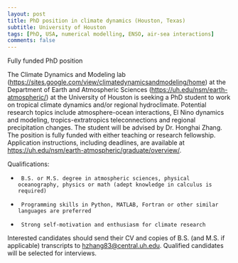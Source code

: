 ```yaml
---
layout: post
title: PhD position in climate dynamics (Houston, Texas)
subtitle: University of Houston
tags: [PhD, USA, numerical modelling, ENSO, air-sea interactions]
comments: false
---
```

Fully funded PhD position

The Climate Dynamics and Modeling lab (https://sites.google.com/view/climatedynamicsandmodeling/home) at the Department of Earth and Atmospheric Sciences (https://uh.edu/nsm/earth-atmospheric/) at the University of Houston is seeking a PhD student to work on tropical climate dynamics and/or regional hydroclimate. Potential research topics include atmosphere-ocean interactions, El Nino dynamics and modeling, tropics-extratropics teleconnections and regional precipitation changes. The student will be advised by Dr. Honghai Zhang. The position is fully funded with either teaching or research fellowship. Application instructions, including deadlines, are available at https://uh.edu/nsm/earth-atmospheric/graduate/overview/.

Qualifications:

-      B.S. or M.S. degree in atmospheric sciences, physical oceanography, physics or math (adept knowledge in calculus is required)

-      Programming skills in Python, MATLAB, Fortran or other similar languages are preferred

-      Strong self-motivation and enthusiasm for climate research

Interested candidates should send their CV and copies of B.S. (and M.S. if applicable) transcripts to hzhang83@central.uh.edu. Qualified candidates will be selected for interviews.
